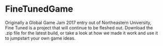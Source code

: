 # FineTunedGame
Originally a Global Game Jam 2017 entry out of Northeastern University, Fine Tuned is a project that will continue to be fleshed out.
Download the .zip file for the latest build, or take a look at how we made it work and use it to jumpstart
your own game ideas.
